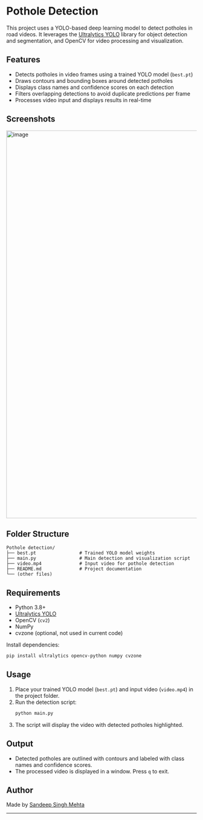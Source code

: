 # Pothole Detection

This project uses a YOLO-based deep learning model to detect potholes in road videos. It leverages the [Ultralytics YOLO](https://github.com/ultralytics/ultralytics) library for object detection and segmentation, and OpenCV for video processing and visualization.

## Features

- Detects potholes in video frames using a trained YOLO model (`best.pt`)
- Draws contours and bounding boxes around detected potholes
- Displays class names and confidence scores on each detection
- Filters overlapping detections to avoid duplicate predictions per frame
- Processes video input and displays results in real-time

## Screenshots
<img width="1920" height="1026" alt="image" src="https://github.com/user-attachments/assets/b04479d8-eea1-4dca-a161-24b2d5cdd9f6" />

## Folder Structure

```
Pothole detection/
├── best.pt                # Trained YOLO model weights
├── main.py                # Main detection and visualization script
├── video.mp4              # Input video for pothole detection
├── README.md              # Project documentation
└── (other files)
```

## Requirements

- Python 3.8+
- [Ultralytics YOLO](https://github.com/ultralytics/ultralytics)
- OpenCV (`cv2`)
- NumPy
- cvzone (optional, not used in current code)

Install dependencies:
```bash
pip install ultralytics opencv-python numpy cvzone
```

## Usage

1. Place your trained YOLO model (`best.pt`) and input video (`video.mp4`) in the project folder.
2. Run the detection script:
    ```bash
    python main.py
    ```
3. The script will display the video with detected potholes highlighted.

## Output

- Detected potholes are outlined with contours and labeled with class names and confidence scores.
- The processed video is displayed in a window. Press `q` to exit.

## Author

Made by [Sandeep Singh Mehta](https://github.com/CodeHive08)

---
